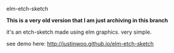 elm-etch-sketch

**This is a very old version that I am just archiving in this branch**

it's an etch-sketch made using elm graphics. very simple.

see demo here: http://justinwoo.github.io/elm-etch-sketch
